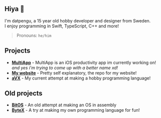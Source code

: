 ## Hiya 👋
I'm datpengu, a 15 year old hobby developer and designer from Sweden.<br>
I enjoy programming in Swift, TypeScript, C++ and more!
>Pronouns: <code>he/him</code>

## Projects
- **[MultiApp](https://github.com/datpengu/MultiApp)** - MultiApp is an iOS productivity app im currently working on! *and yes i'm trying to come up with a better name xd!*
- **[My website]()** - Pretty self explanatory, the repo for my website!
- **[aVX](https://github.com/datpengu/avX)** - My current attempt at making a hobby programming language!

## Old projects
- **[BitOS](https://github.com/datpengu/BitOS)** - An old attempt at making an OS in assembly
- **[ByteX](https://github.com/datpengu/ByteX)** - A try at making my own programming language for fun!



<!-- 
![Anurag's GitHub stats](https://github-readme-stats.vercel.app/api?username=datpengu&show_icons=true&theme=radical)

![Top Langs](https://github-readme-stats.vercel.app/api/top-langs/?username=datpengu&layout=compact&theme=radical)
-->

